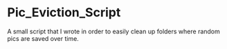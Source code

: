 # Pic_Eviction_Script
A small script that I wrote in order to easily clean up folders where random pics are saved over time.
